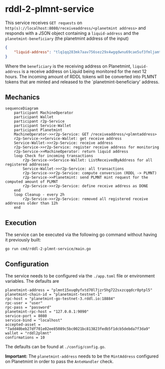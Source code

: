 # rddl-2-plmnt-service
This service receives `GET requests` on `http(s)://localhost:8080/receiveaddress/<planetmint address>` and responds with a JSON object containing a `liquid-address` and the `planetmint-beneficiary` (the planetmint address of the input)
```json
{
    "liquid-address": "tlq1qq283mk7aav756sez29x4wgqdwnu69cae5uf3fmljamtm6xds5ltt80tdadcex9qst0jxljupme67jx5lqmydu74qksjjzkrrm", "planetmint-beneficiary": "plmnt1atfrnm80xyg86s85xp0av2ukap8n4ap7pevptm" 
}
```

Where the `beneficiary` is the receiving address on Planetmint, `liquid-address` is a receive address on Liquid being monitored for the next 12 hours. The incoming amount of RDDL tokens will be converted into PLMNT tokens that are minted and released to the `planetmint-beneficiary' address.

## Mechanics

```mermaid
sequenceDiagram
    participant MachineOperator
    participant Wallet 
    participant r2p-Service
    participant Service-Wallet
    participant Planetmint
    MachineOperator->>r2p-Service: GET /receiveaddress/<plmntaddress>
    r2p-Service->>Service-Wallet: get receive address
    Service-Wallet->>r2p-Service: receive address
    r2p-Service->>r2p-Service: register receive address for monitoring
    r2p-Service->>MachineOperator: return liquid address
    loop Check for incoming transactions
        r2p-Service->>Service-Wallet: ListReceivedByAddress for all registered addresses
        Service-Wallet->>r2p-Service: all transactions
        r2p-Service->>r2p-Service: compute conversion (RDDL -> PLMNT)
        r2p-Service->>Planetmint: send PLMNT mint request for the computed amount of PLMNT
        r2p-Service->>r2p-Service: define receive address as DONE
    end
    loop Cleanup - every 2h
        r2p-Service->>r2p-Service: removed all registered receive addresses older than 12h
    end
```


## Execution
The service can be executed via the following go command without having it previously built:
```
go run cmd/rddl-2-plmnt-service/main.go
```

## Configuration
The service needs to be configured via the ```./app.toml``` file or environment variables. The defaults are
```
planetmint-address = "plmnt15xuq0yfxtd70l7jzr5hg722sxzcqqdcr8ptpl5"
planetmint-chain-id = "planetmint-testnet-1"
rpc-host = "planetmint-go-testnet-3.rddl.io:18884"
rpc-user = "user"
rpc-pass = "password"
planetmint-rpc-host = "127.0.0.1:9090"
service-port = 8080
service-bind = "localhost"
accepted-asset = "7add40beb27df701e02ee85089c5bc0021bc813823fedb5f1dcb5debda7f3da9"
wallet = "rddl2plmnt"
confirmations = 10
```

The defaults can be found at ```./config/config.go```.

**Important:** The `planetmint-address` needs to be the `MintAddress` configured on Planetmint in order to pass the `AnteHandler` check.